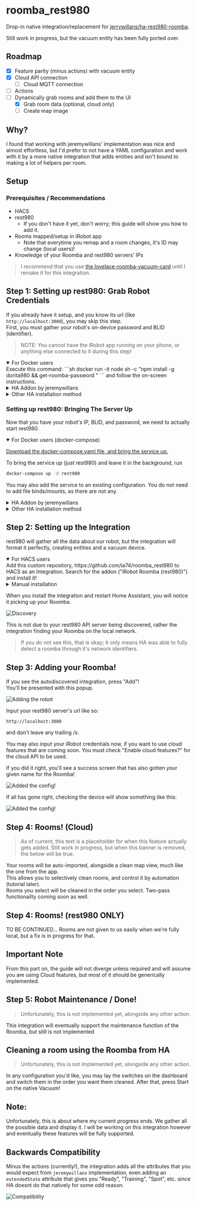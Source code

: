 # roomba_rest980

Drop-in native integration/replacement for [jerrywillans/ha-rest980-roomba](https://github.com/jeremywillans/ha-rest980-roomba).

Still work in progress, but the vacuum entity has been fully ported over.

## Roadmap

- [x] Feature parity (minus actions) with vacuum entity
- [x] Cloud API connection
  - [ ] Cloud MQTT connection
- [ ] Actions
- [ ] Dynamically grab rooms and add them to the UI
  - [x] Grab room data (optional, cloud only)
  - [ ] Create map image

## Why?

I found that working with jeremywillans' implementation was nice and almost effortless, but I'd prefer to not have a YAML configuration and work with it by a more native integration that adds entities and isn't bound to making a lot of helpers per room.

## Setup

### Prerequisites / Recommendations

- HACS
- rest980
  - If you don't have it yet, don't worry; this guide will show you how to add it.
- Rooms mapped/setup in iRobot app
  - Note that everytime you remap and a room changes, it's ID may change (local users)!
- Knowledge of your Roomba and rest980 servers' IPs

> I recommend that you use [the lovelace-roomba-vacuum-card](https://github.com/jeremywillans/lovelace-roomba-vacuum-card) until I remake it for this integration.


## Step 1: Setting up rest980: Grab Robot Credentials

If you already have it setup, and you know its url (like `http://localhost:3000`), you may skip this step.  
First, you must gather your robot's on-device password and BLID (identifier).

> NOTE: You cannot have the iRobot app running on your phone, or anything else connected to it during this step!

<details open>
  <summary>
  For Docker users
  </summary>
Execute this command:  
```sh
docker run -it node sh -c "npm install -g dorita980 && get-roomba-password <robotIP>"
```
and follow the on-screen instructions.
</details>

<details>
  <summary>
  HA Addon by jeremywillans
  </summary>

Add `https://github.com/jeremywillans/hass-addons` to the Addons tab.
Locate and install the `roombapw` addon, following the included instructions.

</details>

<details>
  <summary>
  Other HA installation method
  </summary>

If you dont have direct access to Docker, you can clone and install the dorita980 package locally.  
See [dorita980's instructions on how to get the credentials](https://github.com/koalazak/dorita980#how-to-get-your-usernameblid-and-password).

</details>

### Setting up rest980: Bringing The Server Up

Now that you have your robot's IP, BLID, and password, we need to actually start rest980.

<details open>
  <summary>
  For Docker users (docker-compose)
  </summary>

[Download the docker-compose.yaml file, and bring the service up.](docker-compose.yaml)

To bring the service up (just rest980) and leave it in the background, run

```sh
docker-compose up -d rest980
```

You may also add the service to an existing configuration. You do not need to add file binds/mounts, as there are not any.

</details>

<details>
  <summary>
  HA Addon by jeremywillans
  </summary>

If you haven't, add `https://github.com/jeremywillans/hass-addons` to the Addons tab.
Locate and install the `rest980` addon, then update and save the configuration options with the credentials you got from the previous step.
> NOTE: Rest980 Firmware option 2 implies v2+ (inclusive of 3.x)

</details>

<details>
  <summary>
    Other HA installation method
  </summary>

  Clone and start the [rest980 server by koalazak, and note your computer's IP and port.](https://github.com/koalazak/rest980)

</details>

## Step 2: Setting up the Integration

rest980 will gather all the data about our robot, but the integration will format it perfectly, creating entities and a vacuum device.

<details open>
  <summary>
  For HACS users
  </summary>
  Add this custom repository, https://github.com/ia74/roomba_rest980 to HACS as an Integration. Search for the addon ("iRobot Roomba (rest980)") and install it!
</details>

<details>
  <summary>
  Manual installation
  </summary>
  Clone this repository, https://github.com/ia74/roomba_rest980 , and add the custom component folder (`roomba_rest980`) to your Home Assistant's `config/custom_components` folder.
</details>

When you install the integration and restart Home Assistant, you will notice it picking up your Roomba.

![Discovery](img/discovery.png)

This is not due to your rest980 API server being discovered, rather the integration finding your Roomba on the local network.

> If you do not see this, that is okay; it only means HA was able to fully detect a roomba through it's network identifiers.

## Step 3: Adding your Roomba!

If you see the autodiscovered integration, press "Add"!  
You'll be presented with this popup. 

![Adding the robot](img/ADD.png)

Input your rest980 server's url like so:

```
http://localhost:3000
```

and don't leave any trailing /s.

You may also input your iRobot credentials now, if you want to use cloud features that are coming soon. You must check "Enable cloud features?" for the cloud API to be used.

If you did it right, you'll see a success screen that has also gotten your given name for the Roomba!

![Added the config!](img/ADDeD.png)

If all has gone right, checking the device will show something like this:

![Added the config!](img/fin.png)

## Step 4: Rooms! (Cloud)

> As of current, this text is a placeholder for when this feature actually gets added. Still work in progress, but when this banner is removed, the below will be true.

Your rooms will be auto-imported, alongside a clean map view, much like the one from the app.  
This allows you to selectively clean rooms, and control it by automation (tutorial later).  
Rooms you select will be cleaned in the order you select. Two-pass functionailty coming soon as well.

## Step 4: Rooms! (rest980 ONLY)

TO BE CONTINUED...
Rooms are not given to us easily when we're fully local, but a fix is in progress for that.

## Important Note

From this part on, the guide will not diverge unless required and will assume you are using Cloud features, but most of it should be generically implemented.

## Step 5: Robot Maintenance / Done!

> Unfortunately, this is not implemented yet, alongside any other action.

This integration will eventually support the maintenance function of the Roomba, but still is not implemented

## Cleaning a room using the Roomba from HA

> Unfortunately, this is not implemented yet, alongside any other action.

In any configuration you'd like, you may lay the switches on the dashboard and switch them in the order you want them cleaned. After that, press Start on the native Vacuum!

## Note:

Unfortunately, this is about where my current progress ends. We gather all the possible data and display it. I will be working on this integration however and eventually these features will be fully supported.

## Backwards Compatibility

Minus the actions (currently!), the integration adds all the attributes that you would expect from `jeremywillans` implementation, even adding an `extendedState` attribute that gives you "Ready", "Training", "Spot", etc. since HA doesnt do that natively for some odd reason.

![Compatibility](img/compat.png)
